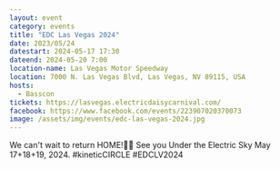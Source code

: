 ```yaml
---
layout: event
category: events
title: "EDC Las Vegas 2024"
date: 2023/05/24
datestart: 2024-05-17 17:30
dateend: 2024-05-20 7:00
location-name: Las Vegas Motor Speedway
location: 7000 N. Las Vegas Blvd, Las Vegas, NV 89115, USA
hosts:
  - Basscon
tickets: https://lasvegas.electricdaisycarnival.com/
facebook: https://www.facebook.com/events/223907020370073
image: /assets/img/events/edc-las-vegas-2024.jpg
---
```


We can't wait to return HOME!🫶🌈 See you Under the Electric Sky May 17+18+19, 2024.
#kineticCIRCLE #EDCLV2024

